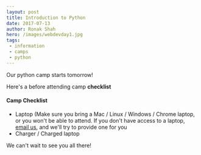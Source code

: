 ```yaml
---
layout: post
title: Introduction to Python
date: 2017-07-13
author: Ronak Shah
hero: /images/webdevday1.jpg
tags:
 - information
 - camps
 - python
---
```


Our python camp starts tomorrow! 

Here's a before attending camp **checklist**

#### Camp Checklist
- Laptop (Make sure you bring a Mac / Linux / Windows / Chrome laptop, or you won't be able to attend. If you don't have access to a laptop, [email us](mailto:contact@sdcoding.com), and we'll try to provide one for you
- Charger / Charged laptop


We can't wait to see you all there!